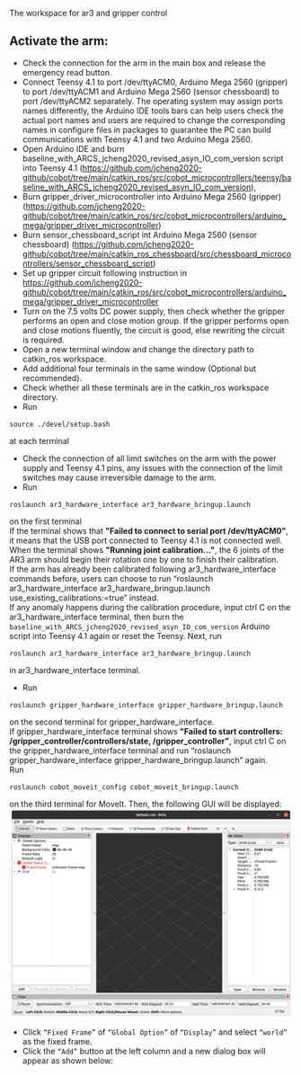 The workspace for ar3 and gripper control
## Activate the arm:
* Check the connection for the arm in the main box and release the emergency read button.
* Connect Teensy 4.1 to port /dev/ttyACM0, Arduino Mega 2560 (gripper) to port /dev/ttyACM1 and Arduino Mega 2560 (sensor chessboard) to port /dev/ttyACM2 separately. The operating system may assign ports names differently, the Arduino IDE tools bars can help users check the actual port names and users are required to change the corresponding names in configure files in packages to guarantee the PC can build communications with Teensy 4.1 and two Arduino Mega 2560.
* Open Arduino IDE and burn baseline_with_ARCS_jcheng2020_revised_asyn_IO_com_version script into Teensy 4.1 (https://github.com/jcheng2020-github/cobot/tree/main/catkin_ros/src/cobot_microcontrollers/teensy/baseline_with_ARCS_jcheng2020_revised_asyn_IO_com_version),
* Burn gripper_driver_microcontroller into Arduino Mega 2560 (gripper) (https://github.com/jcheng2020-github/cobot/tree/main/catkin_ros/src/cobot_microcontrollers/arduino_mega/gripper_driver_microcontroller)
* Burn sensor_chessboard_script int Arduino Mega 2560 (sensor chessboard) (https://github.com/jcheng2020-github/cobot/tree/main/catkin_ros_chessboard/src/chessboard_microcontrollers/sensor_chessboard_script)
* Set up gripper circuit following instruction in https://github.com/jcheng2020-github/cobot/tree/main/catkin_ros/src/cobot_microcontrollers/arduino_mega/gripper_driver_microcontroller
* Turn on the 7.5 volts DC power supply, then check whether the gripper performs an open and close motion group. If the gripper performs open and close motions fluently, the circuit is good, else rewriting the circuit is required.
* Open a new terminal window and change the directory path to catkin_ros workspace.
* Add additional four terminals in the same window (Optional but recommended).
* Check whether all these terminals are in the catkin_ros workspace directory.
* Run 
```
source ./devel/setup.bash
```
at each terminal
* Check the connection of all limit switches on the arm with the power supply and Teensy 4.1 pins, any issues with the connection of the limit switches may cause irreversible damage to the arm.
* Run
```
roslaunch ar3_hardware_interface ar3_hardware_bringup.launch
```
on the first terminal<br />
If the terminal shows that **"Failed to connect to serial port /dev/ttyACM0"**, it means that the USB port connected to Teensy 4.1 is not connected well.<br /> 
When the terminal shows **"Running joint calibration…"**, the 6 joints of the AR3 arm should begin their rotation one by one to finish their calibration.<br />
If the arm has already been calibrated following ar3_hardware_interface commands before, users can choose to run “roslaunch ar3_hardware_interface ar3_hardware_bringup.launch use_existing_calibrations:=true” instead.<br />
If any anomaly happens during the calibration procedure, input ctrl C on the ar3_hardware_interface terminal, then burn the `baseline_with_ARCS_jcheng2020_revised_asyn_IO_com_version` Arduino script into Teensy 4.1 again or reset the Teensy. Next, run
```
roslaunch ar3_hardware_interface ar3_hardware_bringup.launch
```
in ar3_hardware_interface terminal.<br />
* Run
```
roslaunch gripper_hardware_interface gripper_hardware_bringup.launch
```
on the second terminal for gripper_hardware_interface.<br />
If gripper_hardware_interface terminal shows **"Failed to start controllers: /gripper_controller/controllers/state, /gripper_controller"**, input ctrl C on the gripper_hardware_interface terminal and run “roslaunch gripper_hardware_interface gripper_hardware_bringup.launch” again.<br />
Run 
```
roslaunch cobot_moveit_config cobot_moveit_bringup.launch
```
on the third terminal for MoveIt. Then, the following GUI will be displayed:
![](MoveIt%202023-05-02%2011-12-47.png)

* Click `“Fixed Frame”` of `“Global Option”` of `“Display”` and select `“world”` as the fixed frame.
* Click the `“Add”` button at the left column and a new dialog box will appear as shown below:


